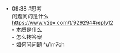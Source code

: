 
- 09:38 #思考 <br>问题问的是什么<br><https://www.v2ex.com/t/929294#reply12><br>- 本质是什么<br>- 怎么找答案<br>- 如何问问题 ^u1m7oh